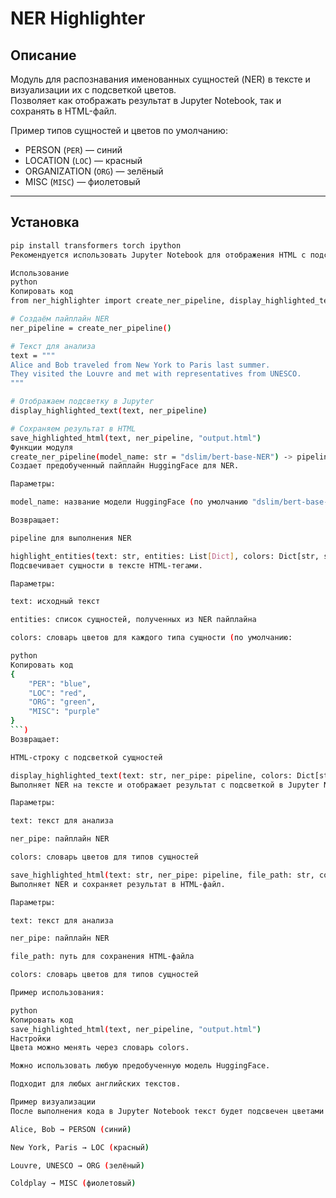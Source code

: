 # NER Highlighter

## Описание
Модуль для распознавания именованных сущностей (NER) в тексте и визуализации их с подсветкой цветов.  
Позволяет как отображать результат в Jupyter Notebook, так и сохранять в HTML-файл.

Пример типов сущностей и цветов по умолчанию:  
- PERSON (`PER`) — синий  
- LOCATION (`LOC`) — красный  
- ORGANIZATION (`ORG`) — зелёный  
- MISC (`MISC`) — фиолетовый  

---

## Установка

```bash
pip install transformers torch ipython
Рекомендуется использовать Jupyter Notebook для отображения HTML с подсветкой, но модуль работает и в стандартном Python.

Использование
python
Копировать код
from ner_highlighter import create_ner_pipeline, display_highlighted_text, save_highlighted_html

# Создаём пайплайн NER
ner_pipeline = create_ner_pipeline()

# Текст для анализа
text = """
Alice and Bob traveled from New York to Paris last summer. 
They visited the Louvre and met with representatives from UNESCO.
"""

# Отображаем подсветку в Jupyter
display_highlighted_text(text, ner_pipeline)

# Сохраняем результат в HTML
save_highlighted_html(text, ner_pipeline, "output.html")
Функции модуля
create_ner_pipeline(model_name: str = "dslim/bert-base-NER") -> pipeline
Создает предобученный пайплайн HuggingFace для NER.

Параметры:

model_name: название модели HuggingFace (по умолчанию "dslim/bert-base-NER")

Возвращает:

pipeline для выполнения NER

highlight_entities(text: str, entities: List[Dict], colors: Dict[str, str] = None) -> str
Подсвечивает сущности в тексте HTML-тегами.

Параметры:

text: исходный текст

entities: список сущностей, полученных из NER пайплайна

colors: словарь цветов для каждого типа сущности (по умолчанию:

python
Копировать код
{
    "PER": "blue",
    "LOC": "red",
    "ORG": "green",
    "MISC": "purple"
}
```)  
Возвращает:

HTML-строку с подсветкой сущностей

display_highlighted_text(text: str, ner_pipe: pipeline, colors: Dict[str, str] = None)
Выполняет NER на тексте и отображает результат с подсветкой в Jupyter Notebook.

Параметры:

text: текст для анализа

ner_pipe: пайплайн NER

colors: словарь цветов для типов сущностей

save_highlighted_html(text: str, ner_pipe: pipeline, file_path: str, colors: Dict[str, str] = None)
Выполняет NER и сохраняет результат в HTML-файл.

Параметры:

text: текст для анализа

ner_pipe: пайплайн NER

file_path: путь для сохранения HTML-файла

colors: словарь цветов для типов сущностей

Пример использования:

python
Копировать код
save_highlighted_html(text, ner_pipeline, "output.html")
Настройки
Цвета можно менять через словарь colors.

Можно использовать любую предобученную модель HuggingFace.

Подходит для любых английских текстов.

Пример визуализации
После выполнения кода в Jupyter Notebook текст будет подсвечен цветами по типу сущностей:

Alice, Bob → PERSON (синий)

New York, Paris → LOC (красный)

Louvre, UNESCO → ORG (зелёный)

Coldplay → MISC (фиолетовый)

